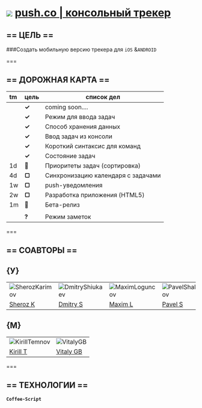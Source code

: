 ![](https://avatars3.githubusercontent.com/u/4658189?s=29)   [  push.co | консольный трекер](https://github.com/soda-io/push.co) 
===

## == ЦЕЛЬ ==
###Создать мобильную версию трекера для `iOS` &`ANDROID`

===

## == ДОРОЖНАЯ КАРТА ==

|  tm | цель    |  список дел                        |
|:----|---------|------------------------------------|
|     | **✓**   | coming soon....                   |
|     | **✓**  | Режим для ввода задач              |
|     | **✓**   | Способ хранения данных            |
|     | **✓**  | Ввод задач из консоли              |
|     | **✓**  | Короткий синтаксис для команд      |
|     | **✓**  | Состояние задач                    |
| 1d  | **🚩**  | Приоритеты задач (сортировка)      | 
| 4d  | **▢**  | Синхронизацию календаря с задачами |
| 1w  | **▢**  | push-уведомления                   |
| 2w  | **▢**  | Разработка приложения (HTML5)      |
| 1m  | **🚀**  | Бета-релиз                        |
|     |         |                                   |
|     | **?**   | Режим заметок                     |

===

## == СОАВТОРЫ ==

## {У}

|                                                                        |                                                                         |                                                                         |                                                                             |                                                                        |                                                                            |                                                                     
|------------------------------------------------------------------------|-------------------------------------------------------------------------|-------------------------------------------------------------------------|-----------------------------------------------------------------------------|------------------------------------------------------------------------|----------------------------------------------------------------------------|
|![SherozKarimov](https://avatars0.githubusercontent.com/u/4226210?s=140) |![DmitryShiukaev](https://avatars3.githubusercontent.com/u/5991448?s=140) |![MaximLoguncov](https://avatars2.githubusercontent.com/u/3838734?s=140)  |  ![PavelShalaginov](https://avatars0.githubusercontent.com/u/3833771?s=140)  | ![ArtemKvadzba](https://avatars3.githubusercontent.com/u/4639509?s=140) |![GeorgeOvchinnikov](https://avatars1.githubusercontent.com/u/6061182?s=140) |   
| [Sheroz K](https://github.com/SherozKarimov)                           |[Dmitry S](https://github.com/DmitryShiukaev)                            |[Maxim L](https://github.com/MaximLoguncov)                              |  [Pavel S](https://github.com/PavelShalaginov)                              | [Artem K](https://github.com/ArtemKvadzba)                             |[George O](https://github.com/GeorgeOvchinnikov)                            |

## {М}

|                                                                      |                                                                  | 
|----------------------------------------------------------------------|------------------------------------------------------------------|
|![KirillTemnov](https://avatars0.githubusercontent.com/u/147170?s=80) |![VitalyGB](https://avatars0.githubusercontent.com/u/842476?s=80) |
|[Kirill T](https://github.com/KirillTemnov)                           |[Vitaly GB](https://github.com/VitalyGB)                          |

===

## == ТЕХНОЛОГИИ ==
 **`Coffee-Script`**
